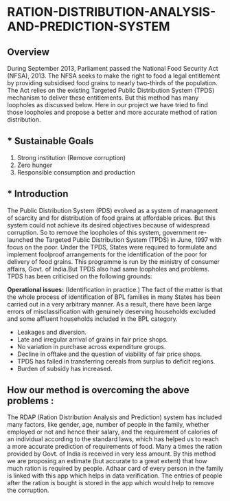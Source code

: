 # RATION-DISTRIBUTION-ANALYSIS-AND-PREDICTION-SYSTEM

## **Overview**

During September 2013, Parliament passed the National Food Security Act (NFSA), 2013. The NFSA seeks to make the right to food a legal entitlement by providing subsidised food grains to nearly two-thirds of the population. The Act relies on the existing Targeted Public Distribution System (TPDS) mechanism to deliver these entitlements. But this method has many loopholes as discussed below. Here in our project we have tried to find those loopholes and propose a better and more accurate method of ration distribution.

## * **Sustainable Goals**

   1. Strong institution (Remove corruption)
   2. Zero hunger
   3. Responsible consumption and production

## * **Introduction**

   The Public Distribution System (PDS) evolved as a system of management of scarcity and for distribution of food grains at affordable prices. But this system could not achieve its desired objectives because of widespread corruption. So to remove the loopholes of this system, government re-launched the Targeted Public Distribution System (TPDS) in June, 1997 with focus on the poor. Under the TPDS, States were required to formulate and implement foolproof arrangements for the identification of the poor for delivery of food grains. This programme is run by the ministry of consumer affairs, Govt. of India.But TPDS also had same loopholes and problems. TPDS has been criticised on the following grounds:
       
**Operational issues:** (Identification in practice.) The fact of the matter is that the whole process of identification of BPL families in many States has been carried out in a very arbitrary manner. As a result, there have been large errors of misclassification with genuinely deserving households excluded and some affluent households included in the BPL category.

   * Leakages and diversion.
   * Late and irregular arrival of grains in fair price shops.
   * No variation in purchase across expenditure groups.
   * Decline in offtake and the question of viability of fair price shops.
   * TPDS has failed in transferring cereals from surplus to deficit regions.
   * Burden of subsidy has increased.

## **How our method is overcoming the above problems :**

The RDAP (Ration Distribution Analysis and Prediction) system has included many factors, like gender, age, number of people in the family, whether employed or not and hence their salary, and the requirement of calories of an individual according to the standard laws, which has helped us to reach a more accurate prediction of requirements of food.
Many a times the ration provided by Govt. of India is received in very less amount. By this method we are proposing an estimate (but accurate to a great extent) that how much ration is required by people.
Adhaar card of every person in the family is linked with this app which helps in data verification. The entries of people after the ration is bought is stored in the app which would help to remove the corruption.
